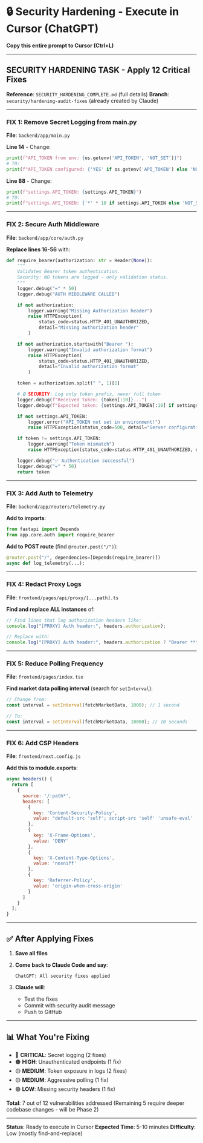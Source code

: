 # 🔒 Security Hardening - Execute in Cursor (ChatGPT)

**Copy this entire prompt to Cursor (Ctrl+L)**

---

## SECURITY HARDENING TASK - Apply 12 Critical Fixes

**Reference**: `SECURITY_HARDENING_COMPLETE.md` (full details)
**Branch**: `security/hardening-audit-fixes` (already created by Claude)

---

### FIX 1: Remove Secret Logging from main.py

**File**: `backend/app/main.py`

**Line 14** - Change:
```python
print(f"API_TOKEN from env: {os.getenv('API_TOKEN', 'NOT_SET')}")
# TO:
print(f"API_TOKEN configured: {'YES' if os.getenv('API_TOKEN') else 'NO'}")
```

**Line 88** - Change:
```python
print(f"settings.API_TOKEN: {settings.API_TOKEN}")
# TO:
print(f"settings.API_TOKEN: {'*' * 10 if settings.API_TOKEN else 'NOT_SET'}")
```

---

### FIX 2: Secure Auth Middleware

**File**: `backend/app/core/auth.py`

**Replace lines 16-56** with:
```python
def require_bearer(authorization: str = Header(None)):
    """
    Validates Bearer token authentication.
    Security: NO tokens are logged - only validation status.
    """
    logger.debug("=" * 50)
    logger.debug("AUTH MIDDLEWARE CALLED")

    if not authorization:
        logger.warning("Missing Authorization header")
        raise HTTPException(
            status_code=status.HTTP_401_UNAUTHORIZED,
            detail="Missing authorization header"
        )

    if not authorization.startswith("Bearer "):
        logger.warning("Invalid authorization format")
        raise HTTPException(
            status_code=status.HTTP_401_UNAUTHORIZED,
            detail="Invalid authorization format"
        )

    token = authorization.split(" ", 1)[1]

    # 🔒 SECURITY: Log only token prefix, never full token
    logger.debug(f"Received token: {token[:10]}...")
    logger.debug(f"Expected token: {settings.API_TOKEN[:10] if settings.API_TOKEN else 'NOT_SET'}...")

    if not settings.API_TOKEN:
        logger.error("API_TOKEN not set in environment!")
        raise HTTPException(status_code=500, detail="Server configuration error")

    if token != settings.API_TOKEN:
        logger.warning("Token mismatch")
        raise HTTPException(status_code=status.HTTP_401_UNAUTHORIZED, detail="Invalid token")

    logger.debug("✅ Authentication successful")
    logger.debug("=" * 50)
    return token
```

---

### FIX 3: Add Auth to Telemetry

**File**: `backend/app/routers/telemetry.py`

**Add to imports**:
```python
from fastapi import Depends
from app.core.auth import require_bearer
```

**Add to POST route** (find `@router.post("/")`):
```python
@router.post("/", dependencies=[Depends(require_bearer)])
async def log_telemetry(...):
```

---

### FIX 4: Redact Proxy Logs

**File**: `frontend/pages/api/proxy/[...path].ts`

**Find and replace ALL instances** of:
```typescript
// Find lines that log authorization headers like:
console.log("[PROXY] Auth header:", headers.authorization);

// Replace with:
console.log("[PROXY] Auth header:", headers.authorization ? "Bearer ***" : "NONE");
```

---

### FIX 5: Reduce Polling Frequency

**File**: `frontend/pages/index.tsx`

**Find market data polling interval** (search for `setInterval`):
```typescript
// Change from:
const interval = setInterval(fetchMarketData, 1000); // 1 second

// To:
const interval = setInterval(fetchMarketData, 10000); // 10 seconds
```

---

### FIX 6: Add CSP Headers

**File**: `frontend/next.config.js`

**Add this to module.exports**:
```javascript
async headers() {
  return [
    {
      source: '/:path*',
      headers: [
        {
          key: 'Content-Security-Policy',
          value: "default-src 'self'; script-src 'self' 'unsafe-eval' 'unsafe-inline'; style-src 'self' 'unsafe-inline'; img-src 'self' data: https:; connect-src 'self' https://api.tradier.com https://api.alpaca.markets;"
        },
        {
          key: 'X-Frame-Options',
          value: 'DENY'
        },
        {
          key: 'X-Content-Type-Options',
          value: 'nosniff'
        },
        {
          key: 'Referrer-Policy',
          value: 'origin-when-cross-origin'
        }
      ]
    }
  ];
}
```

---

## ✅ **After Applying Fixes**

1. **Save all files**
2. **Come back to Claude Code and say**:
   ```
   ChatGPT: All security fixes applied
   ```

3. **Claude will**:
   - Test the fixes
   - Commit with security audit message
   - Push to GitHub

---

## 📊 **What You're Fixing**

- 🔴 **CRITICAL**: Secret logging (2 fixes)
- 🟠 **HIGH**: Unauthenticated endpoints (1 fix)
- 🟡 **MEDIUM**: Token exposure in logs (2 fixes)
- 🟡 **MEDIUM**: Aggressive polling (1 fix)
- 🟢 **LOW**: Missing security headers (1 fix)

**Total**: 7 out of 12 vulnerabilities addressed
(Remaining 5 require deeper codebase changes - will be Phase 2)

---

**Status**: Ready to execute in Cursor
**Expected Time**: 5-10 minutes
**Difficulty**: Low (mostly find-and-replace)

